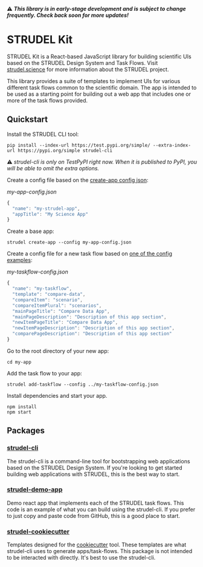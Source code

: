 :warning: ***This library is in early-stage development and is subject to change frequently. Check back soon for more updates!***

# STRUDEL Kit

STRUDEL Kit is a React-based JavaScript library for building scientific UIs based on the STRUDEL Design System and Task Flows. Visit [strudel.science](https://strudel.science) for more information about the STRUDEL project.

This library provides a suite of templates to implement UIs for various different task flows common to the scientific domain. The app is intended to be used as a starting point for building out a web app that includes one or more of the task flows provided.

## Quickstart

Install the STRUDEL CLI tool:

```
pip install --index-url https://test.pypi.org/simple/ --extra-index-url https://pypi.org/simple strudel-cli
```
:warning: _strudel-cli is only on TestPyPI right now. When it is published to PyPI, you will be able to omit the extra options._

Create a config file based on the [create-app config json](https://github.com/strudel-science/strudel-kit/blob/main/strudel-cli/CONFIGS.md#create-app-config-file):

_my-app-config.json_
```js
{
  "name": "my-strudel-app",
  "appTitle": "My Science App"
}
```

Create a base app:

```
strudel create-app --config my-app-config.json
```

Create a config file for a new task flow based on [one of the config examples](https://github.com/strudel-science/strudel-kit/blob/main/strudel-cli/CONFIGS.md#compare-data):

_my-taskflow-config.json_
```js
{
  "name": "my-taskflow",
  "template": "compare-data",
  "compareItem": "scenario",
  "compareItemPlural": "scenarios",
  "mainPageTitle": "Compare Data App",
  "mainPageDescription": "Description of this app section",
  "newItemPageTitle": "Compare Data App",
  "newItemPageDescription": "Description of this app section",
  "comparePageDescription": "Description of this app section"
}
```

Go to the root directory of your new app:

```
cd my-app
```

Add the task flow to your app:

```
strudel add-taskflow --config ../my-taskflow-config.json
```

Install dependencies and start your app.

```
npm install
npm start
```

## Packages

### [strudel-cli](https://github.com/strudel-science/strudel-kit/blob/main/strudel-cli/README.md)

The strudel-cli is a command-line tool for bootstrapping web applications based on the STRUDEL Design System. If you're looking to get started building web applications with STRUDEL, this is the best way to start.

### [strudel-demo-app](https://github.com/strudel-science/strudel-kit/tree/main/strudel-demo-app)

Demo react app that implements each of the STRUDEL task flows. This code is an example of what you can build using the strudel-cli. If you prefer to just copy and paste code from GitHub, this is a good place to start.

### [strudel-cookiecutter](https://github.com/strudel-science/strudel-kit/tree/main/strudel-cookiecutter)

Templates designed for the [cookiecutter](https://cookiecutter.readthedocs.io/en/latest/README.html) tool. These templates are what strudel-cli uses to generate apps/task-flows. This package is not intended to be interacted with directly. It's best to use the strudel-cli.